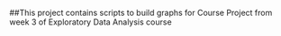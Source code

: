 ##This project contains scripts to build graphs for Course Project from week 3 of Exploratory Data Analysis course
